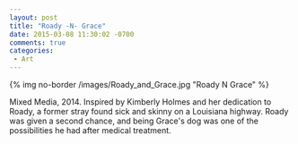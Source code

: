 ```yaml
---
layout: post
title: "Roady -N- Grace"
date: 2015-03-08 11:30:02 -0700
comments: true
categories: 
 - Art
---
```


{% img no-border /images/Roady_and_Grace.jpg "Roady N Grace" %}

Mixed Media, 2014. Inspired by Kimberly Holmes and her dedication to Roady, a former stray found sick and skinny on a Louisiana highway. Roady was given a second chance, and being Grace's dog was one of the possibilities he had after medical treatment. 